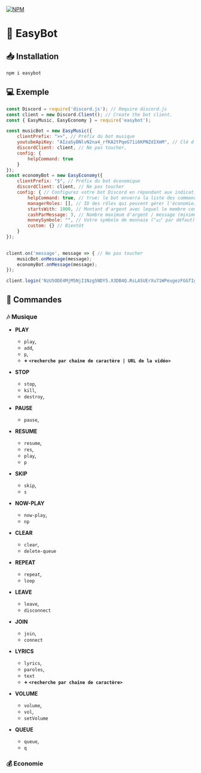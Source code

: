[![NPM](https://nodei.co/npm/easybot.png)](https://nodei.co/npm/easybot/)

# 🧰 EasyBot

## 📥 Installation
```
npm i easybot
```

## 💻 Exemple
```js
const Discord = require('discord.js'); // Require discord.js
const client = new Discord.Client(); // Create the bot client.
const { EasyMusic, EasyEconomy } = require('easybot');

const musicBot = new EasyMusic({
    clientPrefix: ">>", // Préfix du bot musique
    youtubeApiKey: "AIzaSyBNlvN2na4_rfKA2tPqeG71i6KPNZdIXmM", // Clé d'API Youtube
    discordClient: client, // Ne pas toucher,
    config: {
        helpCommand: true
    }
});
const economyBot = new EasyEconomy({
    clientPrefix: "$", // Préfix du bot économique
    discordClient: client, // Ne pas toucher
    config: { // Configurez votre bot Discord en répondant aux indications !
        helpCommand: true, // true: le bot enverra la liste des commandes | false: Le bot ne répondra pas à la commande "help"
        managerRoles: [], // ID des rôles qui peuvent gérer l'économie, utiliser les commandes pour ajouter/retirer de l'argent.
        startsWith: 1000, // Montant d'argent avec lequel le membre commence.
        cashParMessage: 3, // Nombre maximum d'argent / message (minimum préparamétré à 1)
        moneySymbole: "", // Votre symbole de monnaie ("💵" par défaut)
        custom: {} // Bientôt
    }
});

 
client.on('message', message => { // Ne pas toucher
    musicBot.onMessage(message);
    economyBot.onMessage(message);
});

client.login('NzU5ODE4MjM5NjI1Nzg5NDY5.X3DB4Q.RsLA5UErXu71WPeugezFGGfIgLM'); // Mettez ici le token de votre bot (https://discord.com/developers/applications/)
```

## 🤖 Commandes

### 🎶  <span style="colors: #735BC1;">Musique</span>
* **PLAY**
    * `play`,
    * `add`,
    * `p`,
    * **+ `<recherche par chaine de caractère | URL de la vidéo>`**

* **STOP**
    * `stop`,
    * `kill`,
    * `destroy`,
* **PAUSE**
    * `pause`,
* **RESUME**
    * `resume`,
    * `res`,
    * `play`,
    * `p`
* **SKIP**
    * `skip`,
    * `s`
* **NOW-PLAY**
    * `now-play`,
    * `np`
* **CLEAR**
    * `clear`,
    * `delete-queue`
* **REPEAT**
    * `repeat`,
    * `loop`
* **LEAVE**
    * `leave`,
    * `disconnect`
* **JOIN**
    * `join`,
    * `connect`
* **LYRICS**
    * `lyrics`,
    * `paroles`,
    * `text`
    * **+ `<recherche par chaine de caractère>`**
* **VOLUME**
    * `volume`,
    * `vol`,
    * `setVolume`
* **QUEUE**
    * `queue`,
    * `q`

### 💰 <span style="colors: #FFB900;">Economie</span>

